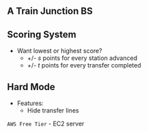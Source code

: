 ## A Train Junction BS

## Scoring System 
- Want lowest or highest score?
    - +/- $s$ points for every station advanced
    - +/- $t$ points for every transfer completed


## Hard Mode
- Features:
  - Hide transfer lines

`AWS Free Tier` - EC2 server